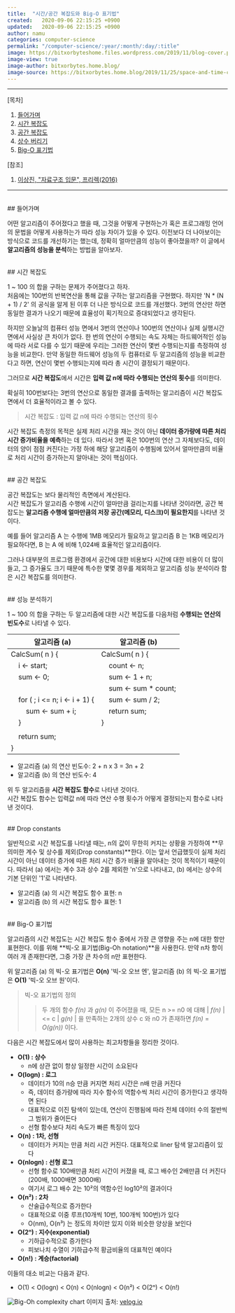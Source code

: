 ```yaml
---
title:  "시간/공간 복잡도와 Big-O 표기법"
created:   2020-09-06 22:15:25 +0900
updated:   2020-09-06 22:15:25 +0900
author: namu
categories: computer-science
permalink: "/computer-science/:year/:month/:day/:title"
image: https://bitxorbyteshome.files.wordpress.com/2019/11/blog-cover.png
image-view: true
image-author: bitxorbytes.home.blog/
image-source: https://bitxorbytes.home.blog/2019/11/25/space-and-time-complexity/
---
```



---

[목차]

1. [들어가며](#들어가며)
2. [시간 복잡도](#시간-복잡도)
3. [공간 복잡도](#공간-복잡도)
4. [상수 버리기](#drop-constants)
5. [Big-O 표기법](#big-o-표기법)

[참조]

1. [이상진, "자료구조 입문", 프리렉(2016)](http://www.yes24.com/Product/Goods/28194882)

---

<br>
## 들어가며

어떤 알고리즘이 주어졌다고 했을 때,
그것을 어떻게 구현하는가 혹은 프로그래밍 언어의 문법을 어떻게 사용하는가 따라 성능 차이가 있을 수 있다.
이전보다 더 나아보이는 방식으로 코드를 개선하기는 했는데, 정확히 얼마만큼의 성능이 좋아졌을까?
이 글에서 **알고리즘의 성능을 분석**하는 방법을 알아보자.

<br>
## 시간 복잡도

1 ~ 100 의 합을 구하는 문제가 주어졌다고 하자.<br>
처음에는 100번의 반복연산을 통해 값을 구하는 알고리즘을 구현했다.
하지만 'N * (N + 1) / 2' 의 공식을 알게 된 이후 더 나은 방식으로 코드를 개선했다.
3번의 연산만 하면 동일한 결과가 나오기 때문에 효율성이 획기적으로 증대되었다고 생각된다.

하지만 오늘날의 컴퓨터 성능 면에서 3번의 연산이나 100번의 연산이나 실제 실행시간 면에서 사실상 큰 차이가 없다.
한 번의 연산이 수행되는 속도 자체는 하드웨어적인 성능에 따라 서로 다를 수 있기 때문에
우리는 그러한 연산이 몇번 수행되는지를 측정하여 성능을 비교한다.
만약 동일한 하드웨어 성능의 두 컴퓨터로 두 알고리즘의 성능을 비교한다고 하면,
연산이 몇번 수행되는지에 따라 총 시간이 결정되기 때문이다.

그러므로 **시간 복잡도**에서 시간은 **입력 값 n에 따라 수행되는 연산의 횟수**를 의미한다.

확실히 100번보다는 3번의 연산으로 동일한 결과를 출력하는 알고리즘이 시간 복잡도 면에서 더 효율적이라고 볼 수 있다.

> 시간 복잡도 : 입력 값 n에 따라 수행되는 연산의 횟수

시간 복잡도 측정의 목적은 실제 처리 시간을 재는 것이 아닌 **데이터 증가량에 따른 처리 시간 증가비율을 예측**하는 데 있다.
따라서 3번 혹은 100번의 연산 그 자체보다도,
데이터의 양이 점점 커진다는 가정 하에 해당 알고리즘이 수행됨에 있어서 얼마만큼의 비율로 처리 시간이 증가하는지 알아내는 것이 핵심이다.

<br>
## 공간 복잡도

공간 복잡도는 보다 물리적인 측면에서 계산된다.<br>
시간 복잡도가 알고리즘 수행에 시간이 얼마만큼 걸리는지를 나타낸 것이라면,
공간 복잡도는 **알고리즘 수행에 얼마만큼의 저장 공간(메모리, 디스크)이 필요한지**를 나타낸 것이다.

예를 들어 알고리즘 A 는 수행에 1MB 메모리가 필요하고 알고리즘 B 는 1KB 메모리가 필요하다면,
B 는 A 에 비해 1,024배 효율적인 알고리즘이다.

그러나 대부분의 프로그램 환경에서 공간에 대한 비용보다 시간에 대한 비용이 더 많이 들고, 그 증가율도 크기 때문에
특수한 몇몇 경우를 제외하고 알고리즘 성능 분석이라 함은 시간 복잡도를 의미한다.

<br>
## 성능 분석하기

1 ~ 100 의 합을 구하는 두 알고리즘에 대한 시간 복잡도를 다음처럼 **수행되는 연산의 빈도수**로 나타낼 수 있다.

| 알고리즘 (a) | 알고리즘 (b) |
|----|----|
| CalcSum( n ) { | CalcSum( n ) { |
| &nbsp;&nbsp;&nbsp;&nbsp;i <- start; | &nbsp;&nbsp;&nbsp;&nbsp;count <- n; |
| &nbsp;&nbsp;&nbsp;&nbsp;sum <- 0; | &nbsp;&nbsp;&nbsp;&nbsp;sum <- 1 + n; |
|  | &nbsp;&nbsp;&nbsp;&nbsp;sum <- sum * count; |
| &nbsp;&nbsp;&nbsp;&nbsp;for ( ; i <= n; i <- i + 1) { | &nbsp;&nbsp;&nbsp;&nbsp;sum <- sum / 2; |
| &nbsp;&nbsp;&nbsp;&nbsp;&nbsp;&nbsp;&nbsp;&nbsp;sum <- sum + i; | &nbsp;&nbsp;&nbsp;&nbsp;return sum; |
| &nbsp;&nbsp;&nbsp;&nbsp;} | } |
|  |  |
| &nbsp;&nbsp;&nbsp;&nbsp;return sum; |  |
| } |  |

- 알고리즘 (a) 의 연산 빈도수: 2 + n x 3 = 3n + 2
- 알고리즘 (b) 의 연산 빈도수: 4

위 두 알고리즘을 **시간 복잡도 함수**로 나타낸 것이다.<br>
시간 복잡도 함수는 입력값 n에 따라 연산 수행 횟수가 어떻게 결정되는지 함수로 나타낸 것이다.

<br>
## Drop constants

일반적으로 시간 복잡도를 나타낼 때는, n의 값이 무한히 커지는 상황을 가정하여 **무의미한 계수 및 상수를 제외(Drop constants)**한다.
이는 앞서 언급했듯이 실제 처리 시간이 아닌 데이터 증가에 따른 처리 시간 증가 비율을 알아내는 것이 목적이기 때문이다.
따라서 (a) 에서는 계수 3과 상수 2를 제외한 'n'으로 나타내고, (b) 에서는 상수의 기본 단위인 '1'로 나타낸다.

- 알고리즘 (a) 의 시간 복잡도 함수 표현: n
- 알고리즘 (b) 의 시간 복잡도 함수 표현: 1

<br>
## Big-O 표기법

알고리즘의 시간 복잡도는 시간 복잡도 함수 중에서 가장 큰 영향을 주는 n에 대한 항만 표현한다.
이를 위해 **빅-오 표기법(Big-Oh notation)**을 사용한다.
만약 n차 항이 여러 개 존재한다면, 그중 가장 큰 차수의 n만 표현한다.

위 알고리즘 (a) 의 빅-오 표기법은 **O(n)** '빅-오 오브 엔',
알고리즘 (b) 의 빅-오 표기법은 **O(1)** '빅-오 오브 원'이다.

> 빅-오 표기법의 정의
>> 두 개의 함수 _f(n)_ 과 _g(n)_ 이 주어졌을 때, 모든 n >= n0 에 대해 | _f(n)_ | <= c | _g(n)_ | 을 만족하는
>> 2개의 상수 c 와 n0 가 존재하면 _f(n)_ = _O(g(n))_ 이다.

다음은 시간 복잡도에서 많이 사용하는 최고차항들을 정리한 것이다.
- **O(1) : 상수**
    - n에 상관 없이 항상 일정한 시간이 소요된다
- **O(logn) : 로그**
    - 데이터가 10의 n승 만큼 커지면 처리 시간은 n배 만큼 커진다
    - 즉, 데이터 증가량에 따라 지수 함수의 역함수씩 처리 시간이 증가한다고 생각하면 된다
    - 대표적으로 이진 탐색이 있는데, 연산이 진행됨에 따라 전체 데이터 수의 절반씩 그 범위가 줄어든다
    - 선형 함수보다 처리 속도가 빠른 특징이 있다
- **O(n) : 1차, 선형**
    - 데이터가 커지는 만큼 처리 시간 커진다. 대표적으로 liner 탐색 알고리즘이 있다
- **O(nlogn) : 선형 로그**
    - 선형 함수로 100배만큼 처리 시간이 커졌을 때, 로그 배수인 2배만큼 더 커진다(200배, 1000배면 3000배)
    - 여기서 로그 배수 2는 10²의 역함수인 log10²의 결과이다
- **O(n²) : 2차**
    - 산술급수적으로 증가한다
    - 대표적으로 이중 루프(10개씩 10번, 100개씩 100번)가 있다
    - O(nm), O(n³) 는 정도의 차이만 있지 이와 비슷한 양상을 보인다
- **O(2ⁿ) : 지수(exponential)**
    - 기하급수적으로 증가한다
    - 피보나치 수열이 기하급수적 황금비율의 대표적인 예이다
- **O(n!) : 계승(factorial)**

이들의 대소 비교는 다음과 같다.
- O(1) < O(logn) < O(n) < O(nlogn) < O(n²) < O(2ⁿ) < O(n!)

![Big-Oh complexity chart](https://media.vlpt.us/images/raram2/post/7c0a3c68-c792-44a3-8173-b6ba81145a85/BigO%20notation.png)
이미지 출처: [velog.io](https://velog.io/@raram2/big-o-notation-and-time-complexity)
